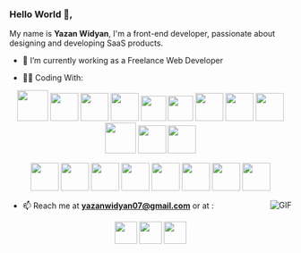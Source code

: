 ### Hello World 👋, 
 My name is **Yazan Widyan**, I'm a front-end developer, passionate about designing and developing SaaS products.

- 🔭 I’m currently working as a Freelance Web Developer

- 👨‍💻 Coding With:
<p align="center">
<img src="https://img.icons8.com/clouds/100/000000/react.png" height="55"/>
<img src="https://img.icons8.com/bubbles/100/000000/react.png" height="50"/>
<img src="https://img.icons8.com/color/96/000000/typescript.png" height="50"/>
<img src="https://img.icons8.com/color/96/000000/javascript.png" height="50"/>
<img src="https://img.icons8.com/color/96/000000/redux.png" height="45"/>
<img src="https://img.icons8.com/color/96/000000/graphql.png" height="45"/>
<img src="https://img.icons8.com/color/96/000000/sass.png" height="50"/>
<img src="https://img.icons8.com/color/96/000000/css3.png" height="50"/>
<img src="https://img.icons8.com/color/96/000000/html-5.png" height="50"/>
<img src="https://img.icons8.com/clouds/100/000000/api.png" height="55"/>
<img src="https://img.icons8.com/color/96/000000/bootstrap.png" height="50"/>
<img src="https://img.icons8.com/color/96/000000/material-ui.png" height="50"/>
</p>
<p align="center">
<img src="https://img.icons8.com/color/96/000000/git.png" height="50"/>
<img src="https://img.icons8.com/fluent/96/000000/console.png" height="50"/>
<img src="https://img.icons8.com/windows/64/000000/node-js.png" height="50"/>
<img src="https://img.icons8.com/color/96/000000/mongodb.png" height="50"/>
<img src="https://img.icons8.com/material-two-tone/96/000000/json.png" height="50"/>
<img src="https://img.icons8.com/color/96/000000/adobe-illustrator.png" height="50"/>
<img src="https://img.icons8.com/fluent/96/000000/adobe-photoshop.png" height="50"/>
<img src="https://img.icons8.com/color/96/000000/adobe-xd.png" height="50"/>
</p>
<img align="right" alt="GIF" src="https://media.giphy.com/media/13HgwGsXF0aiGY/giphy.gif" />


- 📫 Reach me at **yazanwidyan07@gmail.com** or at :
<p align="center">
<a href="https://www.linkedin.com/in/yazan-widyan-863305157/" target="blank"><img src="https://img.icons8.com/color/96/000000/linkedin.png" height="40"/></a>
<a href="https://gitlab.com/Yazanwidyan" target="blank"><img src="https://img.icons8.com/color/96/000000/gitlab.png" height="40"/></a>
<a href="https://www.facebook.com/yazan.widyan/" target="blank"><img src="https://img.icons8.com/fluent/96/000000/facebook-new.png" height="40"/></a>
</p>
